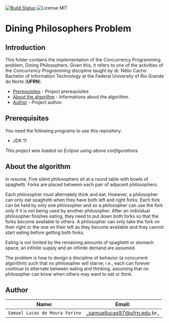 
[![Build Status](https://travis-ci.com/Samuellucas97/Phylosophers-Dinner.svg?branch=master)](https://travis-ci.com/Samuellucas97/Phylosophers-Dinner)
![License MIT](https://img.shields.io/npm/l/express.svg)

# Dining Philosophers Problem

## Introduction  

This folder contains the implementation of the Concurrency Programming problem, Dining Philosophers. Given this, it refers to one of the activities of the _Concurrency Programming_ discipline taught by dr. Nélio Cacho Bachelor of Information Technology at the Federal University of Rio Grande do Norte (__UFRN__).


- [Prerequisites](#prerequisites) - Project prerequisites
- [About the algorithm](#about-the-algorithm) - Informations about the algorithm.
- [Author](#author) - Project author.


## Prerequisites

You need the following programs to use this repository:

 - JDK 11

_This project was loaded on Eclipse using above configurations_

## About the algorithm

In resume, Five silent philosophers sit at a round table with bowls of spaghetti. Forks are placed between each pair of adjacent philosophers.

Each philosopher must alternately think and eat. However, a philosopher can only eat spaghetti when they have both left and right forks. Each fork can be held by only one philosopher and so a philosopher can use the fork only if it is not being used by another philosopher. After an individual philosopher finishes eating, they need to put down both forks so that the forks become available to others. A philosopher can only take the fork on their right or the one on their left as they become available and they cannot start eating before getting both forks.

Eating is not limited by the remaining amounts of spaghetti or stomach space; an infinite supply and an infinite demand are assumed.

The problem is how to design a discipline of behavior (a concurrent algorithm) such that no philosopher will starve; i.e., each can forever continue to alternate between eating and thinking, assuming that no philosopher can know when others may want to eat or think.

## Author 

| Name: | Email: |  
| ---------- | ------------- | 
|`Samuel Lucas de Moura Ferino` 	| _samuellucas97@ufrn.edu.br_  


